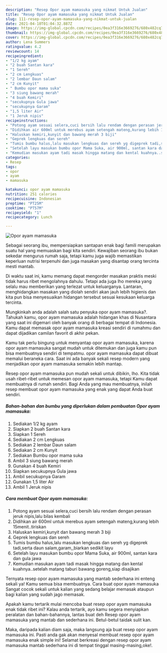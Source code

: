 ```yaml
---
description: "Resep Opor ayam mamasuka yang nikmat Untuk Jualan"
title: "Resep Opor ayam mamasuka yang nikmat Untuk Jualan"
slug: 111-resep-opor-ayam-mamasuka-yang-nikmat-untuk-jualan
date: 2021-04-10T01:04:32.887Z
image: https://img-global.cpcdn.com/recipes/0ea3f316e3669276/680x482cq70/opor-ayam-mamasuka-foto-resep-utama.jpg
thumbnail: https://img-global.cpcdn.com/recipes/0ea3f316e3669276/680x482cq70/opor-ayam-mamasuka-foto-resep-utama.jpg
cover: https://img-global.cpcdn.com/recipes/0ea3f316e3669276/680x482cq70/opor-ayam-mamasuka-foto-resep-utama.jpg
author: Lena Summers
ratingvalue: 4.2
reviewcount: 14
recipeingredient:
- "1/2 kg ayam"
- "2 buah Santan kara"
- "1 Sereh"
- "2 cm Lengkuas"
- "2 lembar Daun salam"
- "2 cm Kunyit"
- " Bumbu opor mama suka"
- "3 siung bawang merah"
- "4 buah Kemiri"
- "secukupnya Gula jawa"
- "secukupnya Garam"
- "1,5 liter Air"
- "1 Jeruk nipis"
recipeinstructions:
- "Potong ayam sesuai selera,cuci bersih lalu rendam dengan perasan jeruk nipis,lalu bilas kembali"
- "Didihkan air 600ml untuk merebus ayam setengah mateng,kurang lebih 15menit..tiriskan"
- "Haluskan kemiri,kunyit dan bawang merah 3 biji"
- "Geprek lengkuas dan sereh"
- "Tumis bumbu halus,lalu masukan lengkuas dan sereh yg digeprek tadi,serta daun salam,garam,,biarkan sedikit layu"
- "Setelah layu masukan bumbu opor Mama Suka, air 900ml, santan kara dan gula jawa"
- "Kemudian masukan ayam tadi masak hingga matang dan kental kuahnya..setelah matang taburi bawang goreng,siap disajikan"
categories:
- Resep
tags:
- opor
- ayam
- mamasuka

katakunci: opor ayam mamasuka 
nutrition: 251 calories
recipecuisine: Indonesian
preptime: "PT25M"
cooktime: "PT57M"
recipeyield: "1"
recipecategory: Lunch

---
```



![Opor ayam mamasuka](https://img-global.cpcdn.com/recipes/0ea3f316e3669276/680x482cq70/opor-ayam-mamasuka-foto-resep-utama.jpg)

Sebagai seorang ibu, mempersiapkan santapan enak bagi famili merupakan suatu hal yang memuaskan bagi kita sendiri. Kewajiban seorang ibu bukan sekedar mengurus rumah saja, tetapi kamu juga wajib memastikan keperluan nutrisi terpenuhi dan juga masakan yang disantap orang tercinta mesti mantab.

Di waktu  saat ini, kamu memang dapat mengorder masakan praktis meski tidak harus ribet mengolahnya dahulu. Tetapi ada juga lho mereka yang selalu mau memberikan yang terlezat untuk keluarganya. Lantaran, menghidangkan masakan yang diolah sendiri akan jauh lebih higienis dan kita pun bisa menyesuaikan hidangan tersebut sesuai kesukaan keluarga tercinta. 



Mungkinkah anda adalah salah satu penyuka opor ayam mamasuka?. Tahukah kamu, opor ayam mamasuka adalah hidangan khas di Nusantara yang saat ini digemari oleh banyak orang di berbagai tempat di Indonesia. Kamu dapat memasak opor ayam mamasuka kreasi sendiri di rumahmu dan dapat dijadikan camilan favorit di akhir pekan.

Kamu tak perlu bingung untuk menyantap opor ayam mamasuka, karena opor ayam mamasuka sangat mudah untuk ditemukan dan juga kamu pun bisa membuatnya sendiri di tempatmu. opor ayam mamasuka dapat dibuat memalui beraneka cara. Saat ini ada banyak sekali resep modern yang menjadikan opor ayam mamasuka semakin lebih mantap.

Resep opor ayam mamasuka pun mudah sekali untuk dibikin, lho. Kita tidak usah ribet-ribet untuk memesan opor ayam mamasuka, tetapi Kamu dapat membuatnya di rumah sendiri. Bagi Anda yang mau membuatnya, inilah resep membuat opor ayam mamasuka yang enak yang dapat Anda buat sendiri.

<!--inarticleads1-->

##### Bahan-bahan dan bumbu yang diperlukan dalam pembuatan Opor ayam mamasuka:

1. Sediakan 1/2 kg ayam
1. Siapkan 2 buah Santan kara
1. Siapkan 1 Sereh
1. Sediakan 2 cm Lengkuas
1. Sediakan 2 lembar Daun salam
1. Sediakan 2 cm Kunyit
1. Sediakan  Bumbu opor mama suka
1. Ambil 3 siung bawang merah
1. Gunakan 4 buah Kemiri
1. Siapkan secukupnya Gula jawa
1. Ambil secukupnya Garam
1. Gunakan 1,5 liter Air
1. Ambil 1 Jeruk nipis




<!--inarticleads2-->

##### Cara membuat Opor ayam mamasuka:

1. Potong ayam sesuai selera,cuci bersih lalu rendam dengan perasan jeruk nipis,lalu bilas kembali
1. Didihkan air 600ml untuk merebus ayam setengah mateng,kurang lebih 15menit..tiriskan
1. Haluskan kemiri,kunyit dan bawang merah 3 biji
1. Geprek lengkuas dan sereh
1. Tumis bumbu halus,lalu masukan lengkuas dan sereh yg digeprek tadi,serta daun salam,garam,,biarkan sedikit layu
1. Setelah layu masukan bumbu opor Mama Suka, air 900ml, santan kara dan gula jawa
1. Kemudian masukan ayam tadi masak hingga matang dan kental kuahnya..setelah matang taburi bawang goreng,siap disajikan




Ternyata resep opor ayam mamasuka yang mantab sederhana ini enteng sekali ya! Kamu semua bisa membuatnya. Cara buat opor ayam mamasuka Sangat cocok sekali untuk kalian yang sedang belajar memasak ataupun bagi kalian yang sudah jago memasak.

Apakah kamu tertarik mulai mencoba buat resep opor ayam mamasuka enak tidak ribet ini? Kalau anda tertarik, ayo kamu segera menyiapkan peralatan dan bahan-bahannya, lantas buat deh Resep opor ayam mamasuka yang mantab dan sederhana ini. Betul-betul taidak sulit kan. 

Maka, daripada kalian diam saja, maka langsung aja buat resep opor ayam mamasuka ini. Pasti anda gak akan menyesal membuat resep opor ayam mamasuka enak simple ini! Selamat berkreasi dengan resep opor ayam mamasuka mantab sederhana ini di tempat tinggal masing-masing,oke!.


